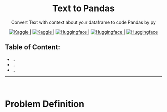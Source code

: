 <div align="center">
  
# Text to Pandas
Convert Text with context about your dataframe to code Pandas by py  

<!-- related links (notebook - huggingface model - huggingface data - huggingface space)-->
 <a href="https://www.kaggle.com/code/zeyadusf/text-2-pandas-t5">
  <img src="https://img.shields.io/badge/-kaggle notebook-20bee1?style=flat&logo=kaggle&logoColor=black" alt="Kaggle" />
</a>
|
 <a href="https://www.kaggle.com/datasets/zeyadusf/convert-text-to-pandas">
  <img src="https://img.shields.io/badge/-kaggle Dataset-20bee1?style=flat&logo=kaggle&logoColor=black" alt="Kaggle" />
</a>
|
 <a href="https://huggingface.co/zeyadusf/text2pandas-T5">
  <img src="https://img.shields.io/badge/-HF model T5-ffd21e?style=flat&logo=huggingface&logoColor=black" alt="Huggingface" />
</a>
|
 <a href="https://huggingface.co/datasets/zeyadusf/text2pandas">
  <img src="https://img.shields.io/badge/-HF Dataset -ffd21e?style=flat&logo=huggingface&logoColor=black" alt="Huggingface" />
</a>
|
 <a href="#">
  <img src="https://img.shields.io/badge/-HF Space -ffd21e?style=flat&logo=huggingface&logoColor=black" alt="Huggingface" />
</a>
</div>

<!--table of content-->
## Table of Content:
- ..
- ..
- ..

--- 

<!-- Problem definition -->
<br>

# Problem Definition

<!-- About Data --> 

<!-- About Model -->

